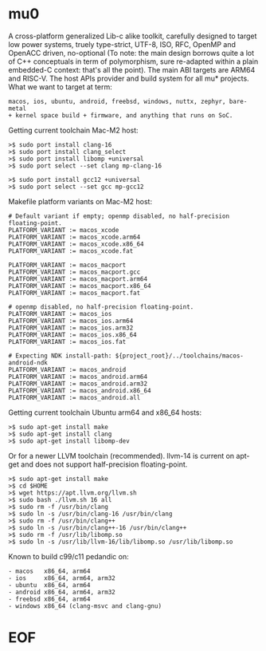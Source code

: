 # mu0

A cross-platform generalized Lib-c alike toolkit, carefully designed to target low power systems, truely type-strict, UTF-8, ISO, RFC, OpenMP and OpenACC driven, no-optional (To note: the main design borrows quite a lot of C++ conceptuals in term of polymorphism, sure re-adapted within a plain embedded-C context: that's all the point). The main ABI targets are ARM64 and RISC-V. The host APIs provider and build system for all mu* projects. What we want to target at term:
```
macos, ios, ubuntu, android, freebsd, windows, nuttx, zephyr, bare-metal
+ kernel space build + firmware, and anything that runs on SoC.
```

Getting current toolchain Mac-M2 host:

```
>$ sudo port install clang-16
>$ sudo port install clang_select
>$ sudo port install libomp +universal
>$ sudo port select --set clang mp-clang-16

>$ sudo port install gcc12 +universal
>$ sudo port select --set gcc mp-gcc12
```

Makefile platform variants on Mac-M2 host:

```
# Default variant if empty; openmp disabled, no half-precision floating-point.
PLATFORM_VARIANT := macos_xcode
PLATFORM_VARIANT := macos_xcode.arm64
PLATFORM_VARIANT := macos_xcode.x86_64
PLATFORM_VARIANT := macos_xcode.fat

PLATFORM_VARIANT := macos_macport
PLATFORM_VARIANT := macos_macport.gcc
PLATFORM_VARIANT := macos_macport.arm64
PLATFORM_VARIANT := macos_macport.x86_64
PLATFORM_VARIANT := macos_macport.fat

# openmp disabled, no half-precision floating-point.
PLATFORM_VARIANT := macos_ios
PLATFORM_VARIANT := macos_ios.arm64
PLATFORM_VARIANT := macos_ios.arm32
PLATFORM_VARIANT := macos_ios.x86_64
PLATFORM_VARIANT := macos_ios.fat

# Expecting NDK install-path: ${project_root}/../toolchains/macos-android-ndk
PLATFORM_VARIANT := macos_android
PLATFORM_VARIANT := macos_android.arm64
PLATFORM_VARIANT := macos_android.arm32
PLATFORM_VARIANT := macos_android.x86_64
PLATFORM_VARIANT := macos_android.all

```

Getting current toolchain Ubuntu arm64 and x86_64 hosts:

```
>$ sudo apt-get install make
>$ sudo apt-get install clang
>$ sudo apt-get install libomp-dev
```

Or for a newer LLVM toolchain (recommended). llvm-14 is current on apt-get and does not support half-precision floating-point.

```
>$ sudo apt-get install make
>$ cd $HOME
>$ wget https://apt.llvm.org/llvm.sh
>$ sudo bash ./llvm.sh 16 all
>$ sudo rm -f /usr/bin/clang
>$ sudo ln -s /usr/bin/clang-16 /usr/bin/clang
>$ sudo rm -f /usr/bin/clang++
>$ sudo ln -s /usr/bin/clang++-16 /usr/bin/clang++
>$ sudo rm -f /usr/lib/libomp.so
>$ sudo ln -s /usr/lib/llvm-16/lib/libomp.so /usr/lib/libomp.so
```

Known to build c99/c11 pedandic on:
```
- macos   x86_64, arm64
- ios     x86_64, arm64, arm32
- ubuntu  x86_64, arm64
- android x86_64, arm64, arm32
- freebsd x86_64, arm64
- windows x86_64 (clang-msvc and clang-gnu)
```

# EOF